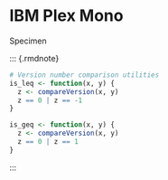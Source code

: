 # IBM Plex Mono

Specimen

::: {.rmdnote}
```r
# Version number comparison utilities
is_leq <- function(x, y) {
  z <- compareVersion(x, y)
  z == 0 | z == -1
}

is_geq <- function(x, y) {
  z <- compareVersion(x, y)
  z == 0 | z == 1
}
```
:::

<!-- font -->

<link rel="preconnect" href="https://fonts.googleapis.com">
<link rel="preconnect" href="https://fonts.gstatic.com" crossorigin>
<link href="https://fonts.googleapis.com/css2?family=IBM+Plex+Mono&display=swap" rel="stylesheet">

<style type="text/css">
.rmdnote code { font-family: "IBM Plex Mono", monospace; }
</style>
